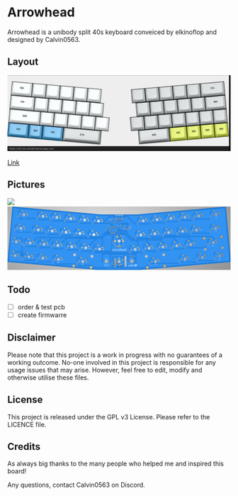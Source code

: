 # Arrowhead

Arrowhead is a unibody split 40s keyboard conveiced by elkinoflop and designed by Calvin0563.

## Layout

![](https://github.com/calvin-mcd/Arrowhead/blob/main/Images/KLE.png)

[Link](http://www.keyboard-layout-editor.com/#/gists/66c4b4fb5077b0d736d35edbd842b4aa)

## Pictures

![](https://github.com/calvin-mcd/Arrowhead/blob/main/Images/top.ong)
![](https://github.com/calvin-mcd/Arrowhead/blob/main/Images/bottom.png)

## Todo

- [ ] order & test pcb
- [ ] create firmwarre

## Disclaimer

Please note that this project is a work in progress with no guarantees of a working outcome. No-one involved in this project is responsible for any usage issues that may arise. However, feel free to edit, modify and otherwise utilise these files.

## License

This project is released under the GPL v3 License. Please refer to the LICENCE file.

## Credits

As always big thanks to the many people who helped me and inspired this board!

Any questions, contact Calvin0563 on Discord. 
